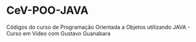 # CeV-POO-JAVA
Códigos do curso de Programação Orientada a Objetos utilizando JAVA - Curso em Vídeo com Gustavo Guanabara
